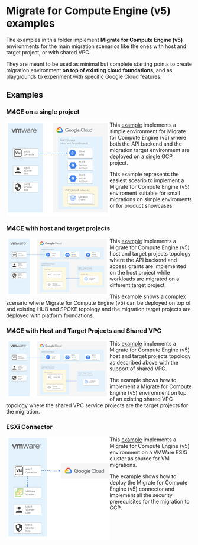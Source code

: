 # Migrate for Compute Engine (v5) examples

The examples in this folder implement **Migrate for Compute Engine (v5)** environments for the main migration scenarios like the ones with host and target project, or with shared VPC.

They are meant to be used as minimal but complete starting points to create migration environment **on top of existing cloud foundations**, and as playgrounds to experiment with specific Google Cloud features.

## Examples

### M4CE on a single project

<a href="./single-project/" title="M4CE with single project"><img src="./single-project/diagram.png" align="left" width="280px"></a> This [example](./single-project/) implements a simple environment for Migrate for Compute Engine (v5) where both the API backend and the migration target environment are deployed on a single GCP project.

This example represents the easiest sceario to implement a Migrate for Compute Engine (v5) enviroment suitable for small migrations on simple enviroments or for product showcases. 
<br clear="left">

### M4CE with host and target projects

<a href="./host-target-projects/" title="M4CE with host and target projects"><img src="./host-target-projects/diagram.png" align="left" width="280px"></a> This [example](./host-target-projects/) implements a Migrate for Compute Engine (v5) host and target projects topology where the API backend and access grants are implemented on the host project while workloads are migrated on a different target project.

This example shows a complex scenario where Migrate for Compute Engine (v5) can be deployed on top of and existing HUB and SPOKE topology and the migration target projects are deployed with platform foundations.
<br clear="left">

### M4CE with Host and Target Projects and Shared VPC

<a href="./host-target-sharedvpc/" title="M4CE with host and target projects and shared VPC"><img src="./host-target-sharedvpc/diagram.png" align="left" width="280px"></a> This [example](./host-target-sharedvpc/) implements a Migrate for Compute Engine (v5) host and target projects topology as described above with the support of shared VPC. 

The example shows how to implement a Migrate for Compute Engine (v5) environment on top of an existing shared VPC topology where the shared VPC service projects are the target projects for the migration. 
<br clear="left">

### ESXi Connector

<a href="./esxi/" title="M4CE ESXi connector"><img src="./esxi/diagram.png" align="left" width="280px"></a> This [example](./esxi/) implements a Migrate for Compute Engine (v5) environment on a VMWare ESXi cluster as source for VM migrations.

The example shows how to deploy the Migrate for Compute Engine (v5) connector and implement all the security prerequisites for the migration to GCP.